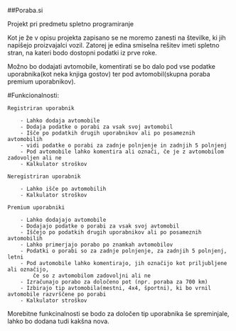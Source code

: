 ##Poraba.si

Projekt pri predmetu spletno programiranje

Kot je že v opisu projekta zapisano se ne moremo zanesti na številke, ki jih napišejo proizvajalci vozil.
Zatorej je edina smiselna rešitev imeti spletno stran, na kateri bodo dostopni podatki iz prve roke.

Možno bo dodajati avtomobile, komentirati se bo dalo pod vse podatke uporabnika(kot neka knjiga gostov) ter pod avtomobil(skupna poraba premium uporabnikov).

#Funkcionalnosti:

	Registriran uporabnik
	
		- Lahko dodaja avtomobile
		- Dodaja podatke o porabi za vsak svoj avtomobil
		- Išče po podatkih drugih uporabnikov ali po posameznih avtomobilih
		- vidi podatke o porabi za zadnje polnjenje in zadnjih 5 polnjenj
		- Pod avtomobile lahko komentira ali označi, če je z avtomobilom zadovoljen ali ne
		- Kalkulator stroškov
	
	Neregistriran uporabnik
	
		- Lahko išče po avtomobilih
		- Kalkulator stroškov
		
	Premium uporabniki
	
		- Lahko dodajajo avtomobile
		- Dodajajo podatke o porabi za vsak svoj avtomobil
		- Iščejo po podatkih drugih uporabnikov ali po posameznih avtomobilih
		- Lahko primerjajo porabo po znamkah avtomobilov
		- Podatki o porabi so za zadnje polnjenje, za zadnjih 5 polnjenj, letni
		- Pod avtomobile lahko komentirajo, jih označijo kot priljubljene ali označijo,
			če so z avtomobilom zadovoljni ali ne
		- Izračunajo porabo za določeno pot (npr. poraba za 700 km)
		- Izbirajo tip avtomobila(mestni, 4x4, športni), ki bo vrnil avtomobile razvrščene po porabi
		- Kalkulator stroškov
		
Morebitne funkcinalnosti se bodo za določen tip uporabnika še spreminjale, lahko bo dodana tudi kakšna nova.
